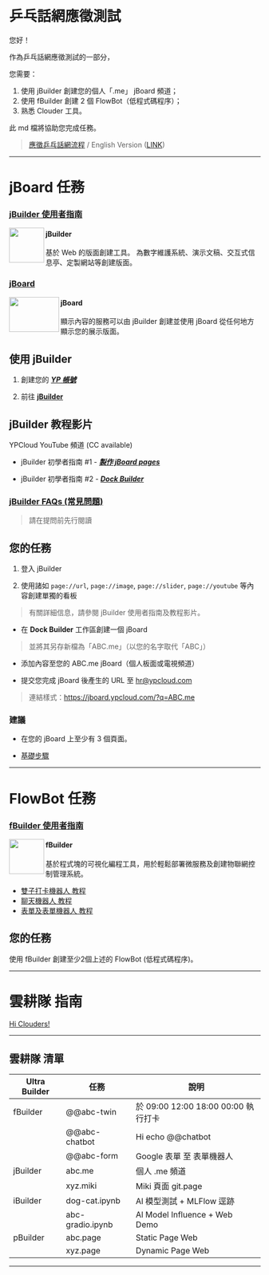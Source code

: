 # 乒乓話網應徵測試

您好！

作為乒乓話網應徵測試的一部分，

您需要：

1. 使用 jBuilder 創建您的個人「.me」 jBoard 頻道；
2. 使用 fBuilder 創建 2 個 FlowBot（低程式碼程序）；
3. 熟悉 Clouder 工具。

此 md 檔將協助您完成任務。

> [應徵乒乓話網流程](https://www.ypcloud.com/#HR)
> / English Version ([LINK](https://github.com/YPCloudInc/Clouder/blob/main/md/interview%20task.md))

---
# jBoard 任務

### [jBuilder 使用者指南](https://github.com/motebus/ultrabook/tree/main/Ultranet%20Apps/jBuilder)

[<img align="left" height="70" src="https://i.imgur.com/p9jaFdK.png">](https://run.ypcloud.com/)

#### jBuilder
基於 Web 的版面創建工具。 為數字維護系統、演示文稿、交互式信息亭、定製網站等創建版面。

### [jBoard](https://jboard.ypcloud.com/)

[<img align="left" width="100" height="70" src="https://i.imgur.com/5rrq8ur.png" />](https://jboard.ypcloud.com/)

#### jBoard
顯示內容的服務可以由 jBuilder 創建並使用 jBoard 從任何地方顯示您的展示版面。

## 使用 jBuilder

1. 創建您的 ***[YP 帳號](https://github.com/motebus/ultrabook/blob/main/Ultra/yp%20account.md)***

2. 前往 **[jBuilder](https://jbuilder.ypcloud.com)**

## jBuilder 教程影片

YPCloud YouTube 頻道 (CC available)

- jBuilder 初學者指南 #1 - ***[製作 jBoard pages](https://www.youtube.com/watch?v=N1Rp2mCwv0c)*** 

- jBuilder 初學者指南 #2 - ***[Dock Builder](https://www.youtube.com/watch?v=eQV3zaiLxyY&t=50s)*** 

### [jBuilder FAQs (常見問題)](https://github.com/motebus/ultrabook/blob/main/Ultranet%20Apps/jBuilder/FAQ.md)

> 請在提問前先行閱讀

## 您的任務

1. 登入 jBuilder

2. 使用諸如 `page://url`, `page://image`, `page://slider`, `page://youtube` 等內容創建單獨的看板
> 有關詳細信息，請參閱 jBuilder 使用者指南及教程影片。

- 在 **Dock Builder** 工作區創建一個 jBoard
> 並將其另存新檔為「ABC.me」（以您的名字取代「ABC」）

- 添加內容至您的 ABC.me jBoard（個人板面或電視頻道）

- 提交您完成 jBoard 後產生的 URL 至 hr@ypcloud.com
> 連結樣式：https://jboard.ypcloud.com/?q=ABC.me

### 建議
- 在您的 jBoard 上至少有 3 個頁面。

- [基礎步驟](https://github.com/motebus/ultrabook/blob/main/Ultranet%20Apps/jBuilder/Process%20of%20making%20a%20jBoard.md)

---

# FlowBot 任務

### [fBuilder 使用者指南](https://github.com/motebus/ultrabook/tree/main/Ultranet%20Apps/fBuilder)

[<img align="left" width="70" height="70" src="https://i.imgur.com/lWgj5Fr.jpg" />](https://run.ypcloud.com/)

#### fBuilder
基於程式塊的可視化編程工具，用於輕鬆部署微服務及創建物聯網控制管理系統。

- [雙子打卡機器人 教程](md/twin.md)
- [聊天機器人 教程](md/chatbot.md)  
- [表單及表單機器人 教程](md/form.md)

## 您的任務
使用 fBuilder 創建至少2個上述的 FlowBot (低程式碼程序)。

---

# 雲耕隊 指南

[Hi Clouders!](https://github.com/YPCloudInc/Clouder/edit/main/README.md)

---

## 雲耕隊 清單

| Ultra Builder | 任務 | 說明 |
| -------- | -------- | -------- |
| fBuilder | @@abc-twin | 於 09:00 12:00 18:00 00:00 執行打卡 |
| | @@abc-chatbot | Hi echo @@chatbot |
| | @@abc-form | Google 表單 至 表單機器人 |
| jBuilder | abc.me | 個人 .me 頻道 |
| | xyz.miki | Miki 頁面 git.page |
| iBuilder | dog-cat.ipynb | Al 模型測試 + MLFlow 逕跡 |
| | abc-gradio.ipynb | Al Model Influence + Web Demo |
| pBuilder | abc.page | Static Page Web |
| | xyz.page | Dynamic Page Web |

---
